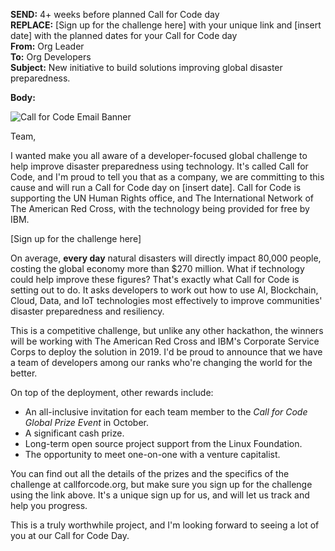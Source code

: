 **SEND:** 4+ weeks before planned Call for Code day  
**REPLACE:** [Sign up for the challenge here] with your unique link and [insert date] with the planned dates for your Call for Code day  
**From:** Org Leader  
**To:** Org Developers  
**Subject:** New initiative to build solutions improving global disaster preparedness.  

**Body:**

![Call for Code Email Banner](https://github.com/IBM/digital-call-kits/blob/master/src/PUSH/CallforCodeEmailBanner.png)

Team,

I wanted make you all aware of a developer-focused global challenge to help improve disaster preparedness using technology. It's called Call for Code, and I'm proud to tell you that as a company, we are committing to this cause and will run a Call for Code day on [insert date]. Call for Code is supporting the UN Human Rights office, and The International Network of The American Red Cross, with the technology being provided for free by IBM.

[Sign up for the challenge here]

On average, **every day** natural disasters will directly impact 80,000 people, costing the global economy more than $270 million. What if technology could help improve these figures? That's exactly what Call for Code is setting out to do. It asks developers to work out how to use AI, Blockchain, Cloud, Data, and IoT technologies most effectively to improve communities' disaster preparedness and resiliency.

This is a competitive challenge, but unlike any other hackathon, the winners will be working with The American Red Cross and IBM's Corporate Service Corps to deploy the solution in 2019. I'd be proud to announce that we have a team of developers among our ranks who're changing the world for the better.

On top of the deployment, other rewards include:
* An all-inclusive invitation for each team member to the *Call for Code Global Prize Event* in October.
* A significant cash prize.
* Long-term open source project support from the Linux Foundation.
* The opportunity to meet one-on-one with a venture capitalist.

You can find out all the details of the prizes and the specifics of the challenge at callforcode.org, but make sure you sign up for the challenge using the link above. It's a unique sign up for us, and will let us track and help you progress.

This is a truly worthwhile project, and I'm looking forward to seeing a lot of you at our Call for Code Day.
